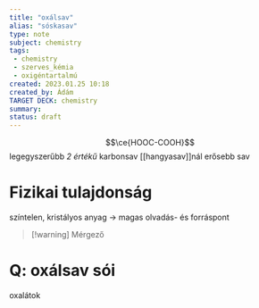 ```yaml
---
title: "oxálsav"
alias: "sóskasav"
type: note
subject: chemistry
tags:
 - chemistry
 - szerves_kémia
 - oxigéntartalmú
created: 2023.01.25 10:18
created_by: Ádám
TARGET DECK: chemistry
summary: 
status: draft
---
```

$$\ce{HOOC-COOH}$$
legegyszerűbb *2 értékű* karbonsav 
[[hangyasav]]nál erősebb sav

# Fizikai tulajdonság
színtelen, kristályos anyag → magas olvadás- és forráspont

>[!warning] Mérgező

# Q: oxálsav sói
oxalátok